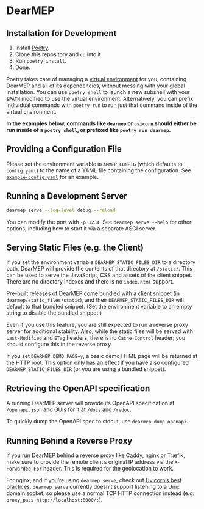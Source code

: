 # DearMEP

## Installation for Development

1. Install [Poetry](https://python-poetry.org/).
2. Clone this repository and `cd` into it.
3. Run `poetry install`.
4. Done.

Poetry takes care of managing a [virtual environment](https://docs.python.org/3/tutorial/venv.html) for you, containing DearMEP and all of its dependencies, without messing with your global installation.
You can use `poetry shell` to launch a new subshell with your `$PATH` modified to use the virtual environment.
Alternatively, you can prefix individual commands with `poetry run` to run just that command inside of the virtual environment.

**In the examples below, commands like `dearmep` or `uvicorn` should either be run inside of a `poetry shell`, or prefixed like `poetry run dearmep`.**

## Providing a Configuration File

Please set the environment variable `DEARMEP_CONFIG` (which defaults to `config.yaml`) to the name of a YAML file containing the configuration.
See [`example-config.yaml`](dearmep/example-config.yaml) for an example.

## Running a Development Server

```sh
dearmep serve --log-level debug --reload
```

You can modify the port with `-p 1234`.
See `dearmep serve --help` for other options, including how to start it via a separate ASGI server.

## Serving Static Files (e.g. the Client)

If you set the environment variable `DEARMEP_STATIC_FILES_DIR` to a directory path, DearMEP will provide the contents of that directory at `/static/`.
This can be used to serve the JavaScript, CSS and assets of the client snippet.
There are no directory indexes and there is no `index.html` support.

Pre-built releases of DearMEP come bundled with a client snippet (in `dearmep/static_files/static`), and their `DEARMEP_STATIC_FILES_DIR` will default to that bundled snippet.
(Set the environment variable to an empty string to disable the bundled snippet.)

Even if you use this feature, you are still expected to run a reverse proxy server for additional stability.
Also, while the static files will be served with `Last-Modified` and `ETag` headers, there is no `Cache-Control` header; you should configure this in the reverse proxy.

If you set `DEARMEP_DEMO_PAGE=y`, a basic demo HTML page will be returned at the HTTP root.
This option only has an effect if you have also configured `DEARMEP_STATIC_FILES_DIR` (or you are using a bundled snippet).

## Retrieving the OpenAPI specification

A running DearMEP server will provide its OpenAPI specification at `/openapi.json` and GUIs for it at `/docs` and `/redoc`.

To quickly dump the OpenAPI spec to stdout, use `dearmep dump openapi`.

## Running Behind a Reverse Proxy

If you run DearMEP behind a reverse proxy like [Caddy](https://caddyserver.com/), [nginx](https://nginx.org/) or [Træfik](https://traefik.io/traefik/), make sure to provide the remote client’s original IP address via the `X-Forwarded-For` header.
This is required for the geolocation to work.

For nginx, and if you’re using `dearmep serve`, check out [Uvicorn’s best practices](https://www.uvicorn.org/deployment/#running-behind-nginx).
`dearmep serve` currently doesn’t support listening to a Unix domain socket, so please use a normal TCP HTTP connection instead (e.g. `proxy_pass http://localhost:8000/;`).
